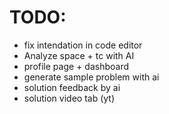 # TODO:

- fix intendation in code editor
- Analyze space + tc with AI
- profile page + dashboard
- generate sample problem with ai
- solution feedback by ai
- solution video tab (yt)
